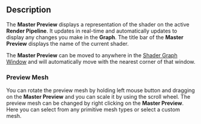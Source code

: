 ## Description

The **Master Preview** displays a representation of the shader on the active **Render Pipeline**. It updates in real-time and automatically updates to display any changes you make in the **Graph**. The title bar of the **Master Preview** displays the name of the current shader.

The **Master Preview** can be moved to anywhere in the [Shader Graph Window](https://github.com/Unity-Technologies/ShaderGraph/wiki/Shader-Graph-Window) and will automatically move with the nearest corner of that window.

### Preview Mesh

You can rotate the preview mesh by holding left mouse button and dragging on the **Master Preview** and you can scale it by using the scroll wheel. The preview mesh can be changed by right clicking on the **Master Preview**. Here you can select from any primitive mesh types or select a custom mesh.